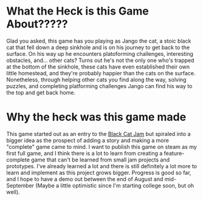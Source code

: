 <h1> What the Heck is this Game About????? </h1>
Glad you asked, this game has you playing as Jango the cat, a stoic black cat that fell down a deep sinkhole and is on his journey to get back to the surface. On his way up he encounters platoforming challenges, interesting obstacles, and... other cats?
Turns out he's not the only one who's trapped at the bottom of the sinkhole, these cats have even established their own little homestead, and they're probably happier than the cats on the surface. Nonetheless, through helping other cats you find along the way, solving
puzzles, and completing platforming challenges Jango can find his way to the top and get back home.

<h1> Why the heck was this game made </h1>
This game started out as an entry to the <a href = "https://itch.io/jam/black-cat-jam-1">Black Cat Jam</a> but spiraled into a bigger idea as the prospect of adding a story and making a more "complete" game came to mind. I want to publish this game on steam as my first
full game, and I think there is a lot to learn from creating a feature-complete game that can't be learned from small jam projects and prototypes. I've already learned a lot and there is still definitely a lot more to learn and implement as this project grows bigger.
Progress is good so far, and I hope to have a demo out between the end of August and mid-September (Maybe a little optimistic since I'm starting college soon, but oh well).
